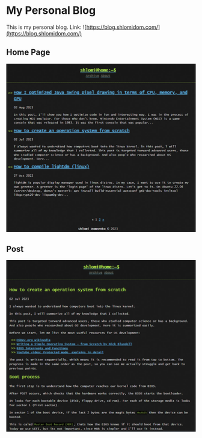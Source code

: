 # My Personal Blog

This is my personal blog. Link: ![https://blog.shlomidom.com/](https://blog.shlomidom.com/)

## Home Page

![](README-resources/Screenshot%202023-10-06%20191935.png)

## Post

![](README-resources/Screenshot%202023-10-06%20191950.png)


